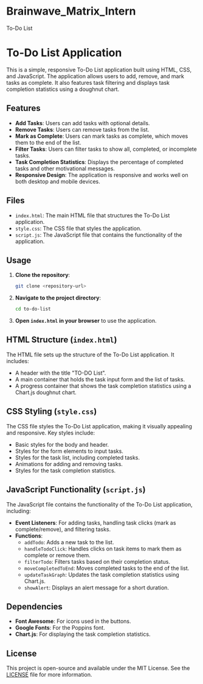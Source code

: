 # Brainwave_Matrix_Intern
To-Do List 

# To-Do List Application

This is a simple, responsive To-Do List application built using HTML, CSS, and JavaScript. The application allows users to add, remove, and mark tasks as complete. It also features task filtering and displays task completion statistics using a doughnut chart.

## Features

- **Add Tasks**: Users can add tasks with optional details.
- **Remove Tasks**: Users can remove tasks from the list.
- **Mark as Complete**: Users can mark tasks as complete, which moves them to the end of the list.
- **Filter Tasks**: Users can filter tasks to show all, completed, or incomplete tasks.
- **Task Completion Statistics**: Displays the percentage of completed tasks and other motivational messages.
- **Responsive Design**: The application is responsive and works well on both desktop and mobile devices.

## Files

- `index.html`: The main HTML file that structures the To-Do List application.
- `style.css`: The CSS file that styles the application.
- `script.js`: The JavaScript file that contains the functionality of the application.

## Usage

1. **Clone the repository**:
    ```sh
    git clone <repository-url>
    ```

2. **Navigate to the project directory**:
    ```sh
    cd to-do-list
    ```

3. **Open `index.html` in your browser** to use the application.

## HTML Structure (`index.html`)

The HTML file sets up the structure of the To-Do List application. It includes:

- A header with the title "TO-DO List".
- A main container that holds the task input form and the list of tasks.
- A progress container that shows the task completion statistics using a Chart.js doughnut chart.

## CSS Styling (`style.css`)

The CSS file styles the To-Do List application, making it visually appealing and responsive. Key styles include:

- Basic styles for the body and header.
- Styles for the form elements to input tasks.
- Styles for the task list, including completed tasks.
- Animations for adding and removing tasks.
- Styles for the task completion statistics.

## JavaScript Functionality (`script.js`)

The JavaScript file contains the functionality of the To-Do List application, including:

- **Event Listeners**: For adding tasks, handling task clicks (mark as complete/remove), and filtering tasks.
- **Functions**:
  - `addTodo`: Adds a new task to the list.
  - `handleTodoClick`: Handles clicks on task items to mark them as complete or remove them.
  - `filterTodo`: Filters tasks based on their completion status.
  - `moveCompletedToEnd`: Moves completed tasks to the end of the list.
  - `updateTaskGraph`: Updates the task completion statistics using Chart.js.
  - `showAlert`: Displays an alert message for a short duration.

## Dependencies

- **Font Awesome**: For icons used in the buttons.
- **Google Fonts**: For the Poppins font.
- **Chart.js**: For displaying the task completion statistics.

## License

This project is open-source and available under the MIT License. See the [LICENSE](LICENSE) file for more information.
